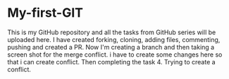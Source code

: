 # My-first-GIT
This is my GitHub repository and all the tasks from GitHub series will be uploaded here.
I have created forking, cloning, adding files, commenting, pushing and created a PR.
Now I'm creating a branch and then taking a screen shot for the merge conflict. i have to create some changes here so that i can create conflict. Then completing the task 4.
Trying to create a conflict.
